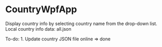 ﻿# CountryWpfApp
Display country info by selecting country name from the drop-down list.
Local country info data: all.json

To-do:
	1. Update country JSON file online => done
